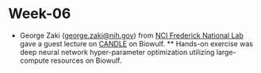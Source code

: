 # Week-06

* George Zaki (george.zaki@nih.gov) from [NCI Frederick National Lab](https://ncifrederick.cancer.gov/Default.aspx) gave a guest lecture on [CANDLE](https://candle.cels.anl.gov/) on Biowulf.
** Hands-on exercise was deep neural network hyper-parameter optimization utilizing large-compute resources on Biowulf.
